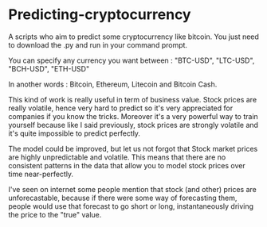 # Predicting-cryptocurrency

A scripts who aim to predict some cryptocurrency like bitcoin.  You just need to download the .py and run in your command prompt.

You can specify any currency you want between : "BTC-USD", "LTC-USD", "BCH-USD", "ETH-USD"

In another words :  Bitcoin, Ethereum, Litecoin and Bitcoin Cash.

This kind of work is really useful in term of business value. Stock prices are really volatile, hence very hard to predict so it's very appreciated for companies if you know the tricks. Moreover it's a very powerful way to train yourself because like I said previously, stock prices are strongly volatile and it's quite impossible to predict perfectly.


The model could be improved, but let us not forgot that Stock market prices are highly unpredictable and volatile. This means that there are no consistent patterns in the data that allow you to model stock prices over time near-perfectly.

I've seen on internet some people mention that stock (and other) prices are unforecastable, because if there were some way of forecasting them, people would use that forecast to go short or long, instantaneously driving the price to the "true" value.
